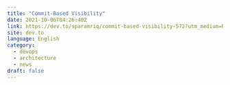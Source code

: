 ```yaml
---
title: "Commit-Based Visibility"
date: 2021-10-06T04:26:40Z
link: https://dev.to/sparamriq/commit-based-visibility-572?utm_medium=RSS&utm_source=news.12bit.vn
site: dev.to
language: English
category:
  - devops
  - architecture
  - news
draft: false
---
```

